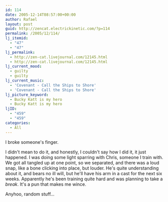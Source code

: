 ```yaml
---
id: 114
date: 2005-12-14T08:57:00+00:00
author: Rafael
layout: post
guid: http://zencat.electrickinetic.com/?p=114
permalink: /2005/12/114/
lj_itemid:
  - "47"
  - "47"
lj_permalink:
  - http://zen-cat.livejournal.com/12145.html
  - http://zen-cat.livejournal.com/12145.html
lj_current_mood:
  - guilty
  - guilty
lj_current_music:
  - 'Covenant - Call the Ships to Shore'
  - 'Covenant - Call the Ships to Shore'
lj_picture_keyword:
  - Bucky Katt is my hero
  - Bucky Katt is my hero
ljID:
  - "459"
  - "459"
categories:
  - All
---
```

I broke someone's finger.

I didn't mean to do it, and honestly, I couldn't say how I did it, it just happened. I was doing some light sparring with Chris, someone I train with. We got all tangled up at one point, so we separated, and there was a loud snap, like a bone clicking into place, but louder. He's quite understanding about it, and bears no ill will, but he'll have his arm in a cast for the next six weeks. Apparently he's been training quite hard and was planning to take a <i>break</i>. It's a pun that makes me wince.

Anyhoo, random stuff...
<img src="http://img.photobucket.com/albums/v384/zen_cat/pdiddy-bjork.gif" alt="" />